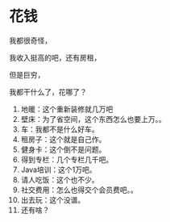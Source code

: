 # 花钱

我都很奇怪，

我收入挺高的吧，还有房租，

但是巨穷，

我都干什么了，花哪了？

1. 地暖：这个重新装修就几万吧
1. 壁床：为了省空间，这个东西怎么也要上万。。
1. 车：我都不是什么好车。
1. 租房子：这个就是自己作。
1. 健身卡：这个倒不是问题。
1. 得到专栏：几个专栏几千吧。
1. Java培训：这个1万吧。
1. 请人吃饭：这个也不少。
1. 社交费用：怎么也得交个会员费吧。。
1. 出去玩：这个没谱。
1. 还有啥？
